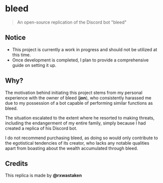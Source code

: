 # bleed
> An open-source replication of the Discord bot "bleed"

## Notice
- This project is currently a work in progress and should not be utilized at this time.
- Once development is completed, I plan to provide a comprehensive guide on setting it up.

## Why?
The motivation behind initiating this project stems from my personal experience with the owner of bleed (**jon**), who consistently harassed me due to my possession of a bot capable of performing similar functions as bleed.

The situation escalated to the extent where he resorted to making threats, including the endangerment of my entire family, simply because I had created a replica of his Discord bot. 

I do not recommend purchasing bleed, as doing so would only contribute to the egotistical tendencies of its creator, who lacks any notable qualities apart from boasting about the wealth accumulated through bleed.

## Credits
This replica is made by **@rxwastaken**
